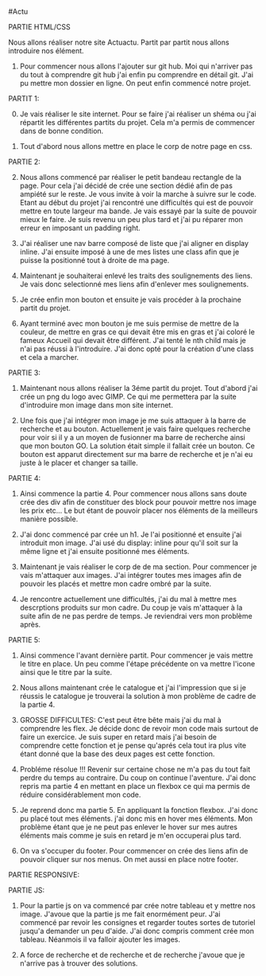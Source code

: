 
#Actu

PARTIE HTML/CSS

Nous allons réaliser notre site Actuactu. Partit par partit nous allons introduire nos élément. 

1. Pour commencer nous allons l'ajouter sur git hub. Moi qui n'arriver pas du tout à comprendre git hub j'ai enfin pu comprendre en détail git. J'ai pu mettre mon dossier en ligne.
On peut enfin commencé notre projet.


PARTIT 1:

0. Je vais réaliser le site internet. Pour se faire j'ai réaliser un shéma ou j'ai répartit les différentes partits du projet. Cela m'a permis de commencer dans de bonne condition.

1. Tout d'abord nous allons mettre en place le corp de notre page en css.

PARTIE 2:

2. Nous allons commencé par réaliser le petit bandeau rectangle de la page. Pour cela j'ai décidé de crée une section dédié afin de pas ampiété sur le reste. Je vous invite à voir la marche à suivre sur le code. Etant au début du projet j'ai rencontré une difficultés qui est de pouvoir mettre en toute largeur ma bande. Je vais essayé par la suite de pouvoir mieux le faire. Je suis revenu un peu plus tard et j'ai pu réparer mon erreur en imposant un padding right.

3. J'ai réaliser une nav barre composé de liste que j'ai aligner en display inline. J'ai ensuite imposé à une de mes listes une class afin que je puisse la positionné tout à droite de ma page.

4. Maintenant je souhaiterai enlevé les traits des soulignements des liens. Je vais donc selectionné mes liens afin d'enlever mes soulignements.

5. Je crée enfin mon bouton et ensuite je vais procéder à la prochaine partit du projet.

6. Ayant terminé avec mon bouton je me suis permise de mettre de la couleur, de mettre en gras ce qui devait être mis en gras et j'ai coloré le fameux Accueil qui devait être différent. J'ai tenté le nth child mais je n'ai pas réussi à l'introduire. J'ai donc opté pour la création d'une class et cela a marcher.

PARTIE 3:

1. Maintenant nous allons réaliser la 3éme partit du projet. Tout d'abord j'ai crée un png du logo avec GIMP. Ce qui me permettera par la suite d'introduire mon image dans mon site internet.

2. Une fois que j'ai intégrer mon image je me suis attaquer à la barre de recherche et au bouton. Actuellement je vais faire quelques recherche pour voir si il y a un moyen de fusionner ma barre de recherche ainsi que mon bouton GO. La solution était simple il fallait crée un bouton. Ce bouton est apparut directement sur ma barre de recherche et je n'ai eu juste à le placer et changer sa taille.

PARTIE 4:

1. Ainsi commence la partie 4. Pour commencer nous allons sans doute crée des div afin de constituer des block pour pouvoir mettre nos image les prix etc... Le but étant de pouvoir placer nos éléments de la meilleurs manière possible.

2. J'ai donc commencé par crée un h1. Je l'ai positionné et ensuite j'ai introduit mon image. J'ai usé du display: inline pour qu'il soit sur la même ligne et j'ai ensuite positionné mes éléments.

3. Maintenant je vais réaliser le corp de de ma section. Pour commencer je vais m'attaquer aux images. J'ai intégrer toutes mes images afin de pouvoir les placés et mettre mon cadre ombré par la suite.

4. Je rencontre actuellement une difficultés, j'ai du mal à mettre mes descrptions produits sur mon cadre. Du coup je vais m'attaquer à la suite afin de ne pas perdre de temps. Je reviendrai vers mon problème après.

PARTIE 5: 

1. Ainsi commence l'avant dernière partit. Pour commencer je vais mettre le titre en place. Un peu comme l'étape précédente on va mettre l'icone ainsi que le titre par la suite.

2. Nous allons maintenant crée le catalogue et j'ai l'impression que si je réussis le catalogue je trouverai la solution à mon problème de cadre de la partie 4.

3. GROSSE DIFFICULTES: C'est peut être bête mais j'ai du mal à comprendre les flex. Je décide donc de revoir mon code mais surtout de faire un exercice. Je suis super en retard mais j'ai besoin de comprendre cette fonction et je pense qu'aprés cela tout ira plus vite étant donné que la base des deux pages est cette fonction.

4. Probléme résolue !!! Revenir sur certaine chose ne m'a pas du tout fait perdre du temps au contraire.  Du coup on continue l'aventure. J'ai donc repris ma partie 4 en mettant en place un flexbox ce qui ma permis de réduire considérablement mon code.

5. Je reprend donc ma partie 5. En appliquant la fonction flexbox. J'ai donc pu placé tout mes éléments. j'ai donc mis en hover mes éléments. Mon problème étant que je ne peut pas enlever le hover sur mes autres éléments mais comme je suis en retard je m'en occuperai plus tard.

6. On va s'occuper du footer. Pour commencer on crée des liens afin de pouvoir cliquer sur nos menus. On met aussi en place notre footer. 


PARTIE RESPONSIVE:

PARTIE JS:

1. Pour la partie js on va commencé par crée notre tableau et y mettre nos image. J'avoue que la partie js me fait enormément peur. J'ai commencé par revoir les consignes et regarder toutes sortes de tutoriel jusqu'a demander un peu d'aide. J'ai donc compris comment crée mon tableau. Néanmois il va falloir ajouter les images.

2. A force de recherche et de recherche et de recherche j'avoue que je n'arrive pas à trouver des solutions. 




